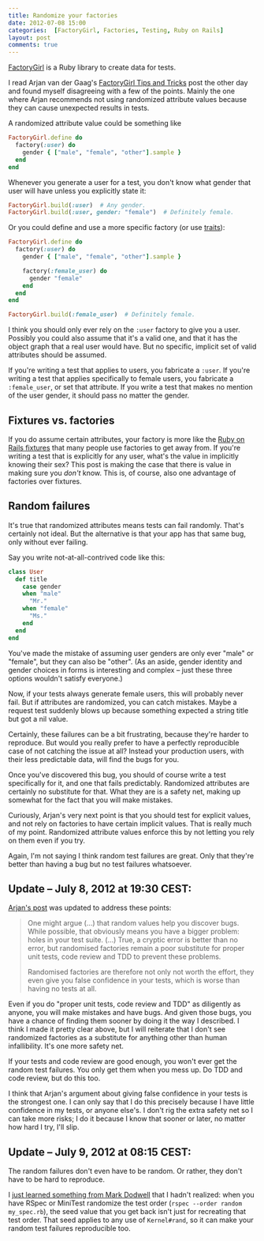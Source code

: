 ```yaml
---
title: Randomize your factories
date: 2012-07-08 15:00
categories:  [FactoryGirl, Factories, Testing, Ruby on Rails]
layout: post
comments: true
---
```


[FactoryGirl](https://github.com/thoughtbot/factory_girl/) is a Ruby library to create data for tests.

I read Arjan van der Gaag's [FactoryGirl Tips and Tricks](http://arjanvandergaag.nl/blog/factory_girl_tips.html) post the other day and found myself disagreeing with a few of the points. Mainly the one where Arjan recommends not using randomized attribute values because they can cause unexpected results in tests.

A randomized attribute value could be something like

``` ruby
FactoryGirl.define do
  factory(:user) do
    gender { ["male", "female", "other"].sample }
  end
end
```

Whenever you generate a user for a test, you don't know what gender that user will have unless you explicitly state it:

``` ruby
FactoryGirl.build(:user)  # Any gender.
FactoryGirl.build(:user, gender: "female")  # Definitely female.
```

Or you could define and use a more specific factory (or use [traits](https://github.com/thoughtbot/factory_girl/)):

``` ruby
FactoryGirl.define do
  factory(:user) do
    gender { ["male", "female", "other"].sample }

    factory(:female_user) do
      gender "female"
    end
  end
end

FactoryGirl.build(:female_user)  # Definitely female.
```

I think you should only ever rely on the `:user` factory to give you a user. Possibly you could also assume that it's a valid one, and that it has the object graph that a real user would have. But no specific, implicit set of valid attributes should be assumed.

If you're writing a test that applies to users, you fabricate a `:user`. If you're writing a test that applies specifically to female users, you fabricate a `:female_user`, or set that attribute. If you write a test that makes no mention of the user gender, it should pass no matter the gender.


## Fixtures vs. factories

If you do assume certain attributes, your factory is more like the [Ruby on Rails fixtures](http://guides.rubyonrails.org/testing.html#the-low-down-on-fixtures) that many people use factories to get away from. If you're writing a test that is explicitly for any user, what's the value in implicitly knowing their sex? This post is making the case that there is value in making sure you *don't* know. This is, of course, also one advantage of factories over fixtures.


## Random failures

It's true that randomized attributes means tests can fail randomly. That's certainly not ideal. But the alternative is that your app has that same bug, only without ever failing.

Say you write not-at-all-contrived code like this:

``` ruby
class User
  def title
    case gender
    when "male"
      "Mr."
    when "female"
      "Ms."
    end
  end
end
```

You've made the mistake of assuming user genders are only ever "male" or "female", but they can also be "other". (As an aside, gender identity and gender choices in forms is interesting and complex – just these three options wouldn't satisfy everyone.)

Now, if your tests always generate female users, this will probably never fail. But if attributes are randomized, you can catch mistakes. Maybe a request test suddenly blows up because something expected a string title but got a nil value.

Certainly, these failures can be a bit frustrating, because they're harder to reproduce. But would you really prefer to have a perfectly reproducible case of not catching the issue at all? Instead your production users, with their less predictable data, will find the bugs for you.

Once you've discovered this bug, you should of course write a test specifically for it, and one that fails predictably. Randomized attributes are certainly no substitute for that. What they are is a safety net, making up somewhat for the fact that you will make mistakes.

Curiously, Arjan's very next point is that you should test for explicit values, and not rely on factories to have certain implicit values. That is really much of my point. Randomized attribute values enforce this by not letting you rely on them even if you try.

Again, I'm not saying I think random test failures are great. Only that they're better than having a bug but no test failures whatsoever.


## Update – July 8, 2012 at 19:30 CEST:

[Arjan's post](http://arjanvandergaag.nl/blog/factory_girl_tips.html) was updated to address these points:

> One might argue (…) that random values help you discover bugs. While possible, that obviously means you have a bigger problem: holes in your test suite. (…) True, a cryptic error is better than no error, but randomised factories remain a poor substitute for proper unit tests, code review and TDD to prevent these problems.
>
> Randomised factories are therefore not only not worth the effort, they even give you false confidence in your tests, which is worse than having no tests at all.

Even if you do "proper unit tests, code review and TDD" as diligently as anyone, you will make mistakes and have bugs. And given those bugs, you have a chance of finding them sooner by doing it the way I described. I think I made it pretty clear above, but I will reiterate that I don't see randomized factories as a substitute for anything other than human infallibility. It's one more safety net.

If your tests and code review are good enough, you won't ever get the random test failures. You only get them when you mess up. Do TDD and code review, but do this too.

I think that Arjan's argument about giving false confidence in your tests is the strongest one. I can only say that I do this precisely because I have little confidence in my tests, or anyone else's. I don't rig the extra safety net so I can take more risks; I do it because I know that sooner or later, no matter how hard I try, I'll slip.


## Update – July 9, 2012 at 08:15 CEST:

The random failures don't even have to be random. Or rather, they don't have to be hard to reproduce.

I [just learned something from Mark Dodwell](https://twitter.com/madeofcode/status/222070153641328640) that I hadn't realized: when you have RSpec or MiniTest randomize the test order (`rspec --order random my_spec.rb`), the seed value that you get back isn't just for recreating that test order. That seed applies to any use of `Kernel#rand`, so it can make your random test failures reproducible too.
